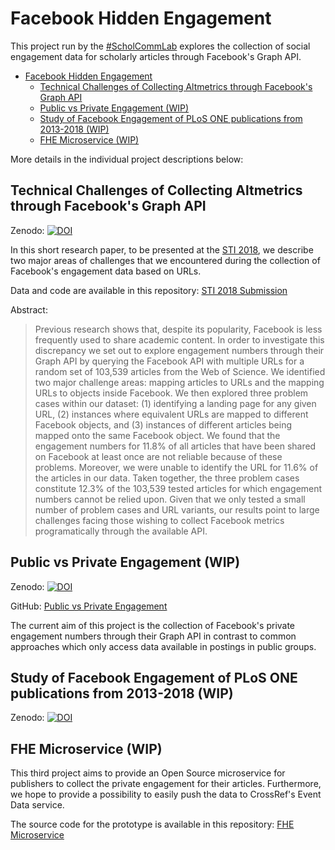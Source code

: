 # Facebook Hidden Engagement

This project run by the [\#ScholCommLab](scholcommlab.ca) explores the collection of social engagement data for scholarly articles through Facebook's Graph API.

- [Facebook Hidden Engagement](#facebook-hidden-engagement)
    - [Technical Challenges of Collecting Altmetrics through Facebook's Graph API](#technical-challenges-of-collecting-altmetrics-through-facebooks-graph-api)
    - [Public vs Private Engagement (WIP)](#public-vs-private-engagement-wip)
    - [Study of Facebook Engagement of PLoS ONE publications from 2013-2018 (WIP)](#study-of-facebook-engagement-of-plos-one-publications-from-2013-2018-wip)
    - [FHE Microservice (WIP)](#fhe-microservice-wip)

More details in the individual project descriptions below:

## Technical Challenges of Collecting Altmetrics through Facebook's Graph API

Zenodo: [![DOI](https://zenodo.org/badge/125935481.svg)](https://zenodo.org/badge/latestdoi/125935481)

In this short research paper, to be presented at the [STI 2018](http://sti2018.cwts.nl/), we describe two major areas of challenges that we encountered during the collection of Facebook's engagement data based on URLs. 

Data and code are available in this repository: [STI 2018 Submission](https://github.com/ScholCommLab/fhe-technical-challenges)

Abstract:

> Previous research shows that, despite its popularity, Facebook is less frequently used to share academic content. In order to investigate this discrepancy we set out to explore engagement numbers through their Graph API by querying the Facebook API with multiple URLs for a random set of 103,539 articles from the Web of Science. We identified two major challenge areas: mapping articles to URLs and the mapping URLs to objects inside Facebook. We then explored three problem cases within our dataset: (1) identifying a landing page for any given URL, (2) instances where equivalent URLs are mapped to different Facebook objects, and (3) instances of different articles being mapped onto the same Facebook object. We found that the engagement numbers for 11.8% of all articles that have been shared on Facebook at least once are not reliable because of these problems. Moreover, we were unable to identify the URL for 11.6% of the articles in our data. Taken together, the three problem cases constitute 12.3% of the 103,539 tested articles for which engagement numbers cannot be relied upon. Given that we only tested a small number of problem cases and URL variants, our results point to large challenges facing those wishing to collect Facebook metrics programatically through the available API.

## Public vs Private Engagement (WIP)

Zenodo: [![DOI](https://zenodo.org/badge/107598922.svg)](https://zenodo.org/badge/latestdoi/107598922)

GitHub: [Public vs Private Engagement](https://github.com/ScholCommLab/fhe-public-private)

The current aim of this project is the collection of Facebook's private engagement numbers through their Graph API in contrast to common approaches which only access data available in postings in public groups.

## Study of Facebook Engagement of PLoS ONE publications from 2013-2018 (WIP)

Zenodo: [![DOI](https://zenodo.org/badge/136392868.svg)](https://zenodo.org/badge/latestdoi/136392868)

## FHE Microservice (WIP)

This third project aims to provide an Open Source microservice for publishers to collect the private engagement for their articles. Furthermore, we hope to provide a possibility to easily push the data to CrossRef's Event Data service.

The source code for the prototype is available in this repository: [FHE Microservice](https://github.com/ScholCommLab/fhe-collector)

